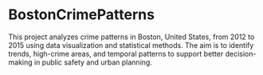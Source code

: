 # BostonCrimePatterns
This project analyzes crime patterns in Boston, United States, from 2012 to 2015 using data visualization and statistical methods. The aim is to identify trends, high-crime areas, and temporal patterns to support better decision-making in public safety and urban planning.
